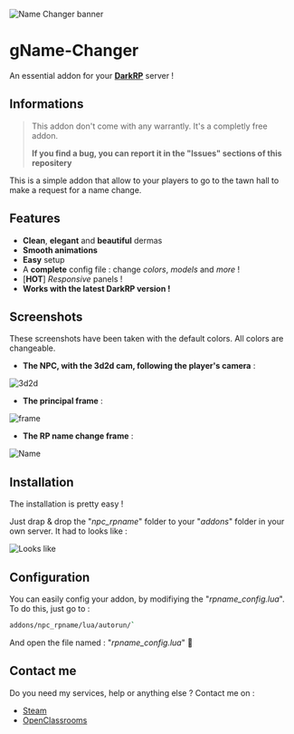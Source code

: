 ![Name Changer banner](https://image.noelshack.com/fichiers/2017/45/6/1510397731-banner.png)
# gName-Changer
An essential addon for your **[DarkRP](http://darkrp.com/)** server !

## Informations
> This addon don't come with any warrantly. It's a completly free addon.
>
> **If you find a bug, you can report it in the "Issues" sections of this repositery**

This is a simple addon that allow to your players to go to the tawn hall to make a request for a name change.

## Features
* **Clean**, **elegant** and **beautiful** dermas
* **Smooth animations**
* **Easy** setup
* A **complete** config file : change *colors*, *models* and *more* !
* [**HOT**] *Responsive* panels !
* **Works with the latest DarkRP version !**

## Screenshots
These screenshots have been taken with the default colors. All colors are changeable.

* **The NPC, with the 3d2d cam, following the player's camera** :

![3d2d](https://image.noelshack.com/fichiers/2017/45/6/1510397731-png-view.png)

* **The principal frame** :

![frame](https://image.noelshack.com/fichiers/2017/45/6/1510397731-derma.png)

* **The RP name change frame** :

![Name](https://image.noelshack.com/fichiers/2017/45/6/1510397731-name-derma.png)

## Installation
The installation is pretty easy !

Just drap & drop the "*npc_rpname*" folder to your "*addons*" folder in your own server.
It had to looks like :

![Looks like](https://image.noelshack.com/fichiers/2017/45/6/1510400265-looks-like.png)

## Configuration
You can easily config your addon, by modifiying the "*rpname_config.lua*".
To do this, just go to :
```bash
addons/npc_rpname/lua/autorun/`
```

And open the file named : "*rpname_config.lua*" :kiss:
## Contact me
Do you need my services, help or anything else ? Contact me on :

* [Steam](https://steamcommunity.com/id/EpicGaby)
* [OpenClassrooms](https://openclassrooms.com/membres/gabrielsantamaria)
